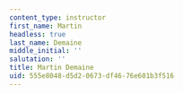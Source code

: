 ```yaml
---
content_type: instructor
first_name: Martin
headless: true
last_name: Demaine
middle_initial: ''
salutation: ''
title: Martin Demaine
uid: 555e8048-d5d2-0673-df46-76e601b3f516
---
```

